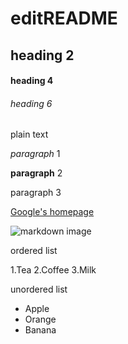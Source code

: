 # editREADME

## heading 2

#### heading 4

###### heading 6

plain text

*paragraph* 1

**paragraph** 2

paragraph 3

[Google's homepage](https://google.com)

![markdown image](./photo.png "image")

ordered list

1.Tea
2.Coffee
3.Milk

unordered list
* Apple
* Orange
* Banana
